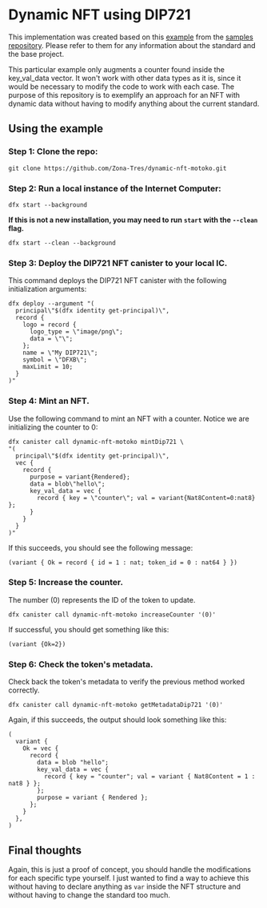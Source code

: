 # Dynamic NFT using DIP721

This implementation was created based on this [example](https://github.com/dfinity/examples/tree/master/motoko/dip721-nft-container) from the [samples repository](https://github.com/dfinity/examples). Please refer to them for any information about the standard and the base project.

This particular example only augments a counter found inside the key_val_data vector. It won't work with other data types as it is, since it would be necessary to modify the code to work with each case. The purpose of this repository is to exemplify an approach for an NFT with dynamic data without having to modify anything about the current standard.

## Using the example

 ### Step 1: Clone the repo:

```
git clone https://github.com/Zona-Tres/dynamic-nft-motoko.git
```

 ### Step 2: Run a local instance of the Internet Computer:

```
dfx start --background 
```

**If this is not a new installation, you may need to run `start` with the `--clean` flag.**

```
dfx start --clean --background
```

 ### Step 3: Deploy the DIP721 NFT canister to your local IC.
This command deploys the DIP721 NFT canister with the following initialization arguments:

```
dfx deploy --argument "(
  principal\"$(dfx identity get-principal)\", 
  record {
    logo = record {
      logo_type = \"image/png\";
      data = \"\";
    };
    name = \"My DIP721\";
    symbol = \"DFXB\";
    maxLimit = 10;
  }
)"
```

 ### Step 4: Mint an NFT.

Use the following command to mint an NFT with a counter. Notice we are initializing the counter to 0:

```
dfx canister call dynamic-nft-motoko mintDip721 \
"(
  principal\"$(dfx identity get-principal)\", 
  vec { 
    record {
      purpose = variant{Rendered};
      data = blob\"hello\";
      key_val_data = vec {
        record { key = \"counter\"; val = variant{Nat8Content=0:nat8} };
      }
    }
  }
)"
```

If this succeeds, you should see the following message:

```
(variant { Ok = record { id = 1 : nat; token_id = 0 : nat64 } })
```

 ### Step 5: Increase the counter.

 The number (0) represents the ID of the token to update.

```
dfx canister call dynamic-nft-motoko increaseCounter '(0)'
```

If successful, you should get something like this:

```
(variant {Ok=2})
```

### Step 6: Check the token's metadata.

Check back the token's metadata to verify the previous method worked correctly.

```
dfx canister call dynamic-nft-motoko getMetadataDip721 '(0)'
```

Again, if this succeeds, the output should look something like this:

```
(
  variant {
    Ok = vec {
      record {
        data = blob "hello";
        key_val_data = vec {
          record { key = "counter"; val = variant { Nat8Content = 1 : nat8 } };
        };
        purpose = variant { Rendered };
      };
    }
  },
)
```

## Final thoughts

Again, this is just a proof of concept, you should handle the modifications for each specific type yourself. I just wanted to find a way to achieve this without having to declare anything as `var` inside the NFT structure and without having to change the standard too much.